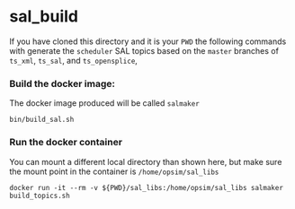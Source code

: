 # sal_build



If you have cloned this directory and it is your `PWD` the following
commands with generate the `scheduler` SAL topics based on the `master`
branches of `ts_xml`, `ts_sal`, and `ts_opensplice`,

### Build the docker image:
The docker image produced will be called `salmaker`

~~~~
bin/build_sal.sh
~~~~

### Run the docker container

You can mount a different local directory than shown here, but make sure the
mount point in the container is `/home/opsim/sal_libs`

~~~~
docker run -it --rm -v ${PWD}/sal_libs:/home/opsim/sal_libs salmaker build_topics.sh
~~~~
